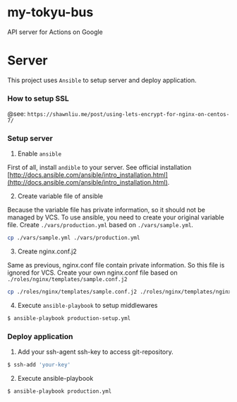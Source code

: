 # my-tokyu-bus
API server for Actions on Google


# Server

This project uses `Ansible` to setup server and deploy application.


### How to setup SSL

@see: `https://shawnliu.me/post/using-lets-encrypt-for-nginx-on-centos-7/`



### Setup server

1. Enable `ansible`

First of all, install `andible` to your server.
See official installation [http://docs.ansible.com/ansible/intro_installation.html](http://docs.ansible.com/ansible/intro_installation.html).

2. Create variable file of ansible

Because the variable file has private information, so it should not be managed by VCS.
To use ansible, you need to create your original variable file.
Create `./vars/production.yml` based on `./vars/sample.yml`.

```bash
cp ./vars/sample.yml ./vars/production.yml
```

3. Create nginx.conf.j2

Same as previous, nginx.conf file contain private information.
So this file is ignored for VCS.
Create your own nginx.conf file based on `./roles/nginx/templates/sample.conf.j2` 

```bash
cp ./roles/nginx/templates/sample.conf.j2 ./roles/nginx/templates/nginx.conf.j2
```

4. Execute `ansible-playbook` to setup middlewares

```bash
$ ansible-playbook production-setup.yml
```


### Deploy application

1. Add your ssh-agent ssh-key to access git-repository.

```bash
$ ssh-add 'your-key'
```

2. Execute ansible-playbook

```bash
$ ansible-playbook production.yml
```
